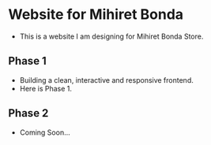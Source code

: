 # Website for Mihiret Bonda 
- This is a website I am designing for Mihiret Bonda Store.

## Phase 1
- Building a clean, interactive and responsive frontend.
- <a href="https://mihiret-bonda.vercel.app/" style="text-decoration: none">Here</a> is Phase 1.

## Phase 2
- Coming Soon...
